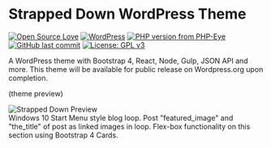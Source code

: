 # Strapped Down WordPress Theme
[![Open Source Love](https://badges.frapsoft.com/os/v2/open-source.png?v=103)](https://github.com/bkaminski/Strapped-Down-WordPress-Theme/) [![WordPress](https://img.shields.io/wordpress/v/akismet.svg?style=flat-square)](https://github.com/bkaminski/Strapped-Down-WordPress-Theme/) [![PHP version from PHP-Eye](https://img.shields.io/php-eye/symfony/symfony.svg?style=flat-square)](https://github.com/bkaminski/Strapped-Down-WordPress-Theme/) [![GitHub last commit](https://img.shields.io/github/last-commit/google/skia.svg?style=flat-square)](https://github.com/bkaminski/Strapped-Down-WordPress-Theme/)  [![License: GPL v3](https://img.shields.io/badge/License-GPL%20v3-blue.svg)](https://www.gnu.org/licenses/gpl-3.0)

A WordPress theme with Bootstrap 4, React, Node, Gulp, JSON API and more.
This theme will be available for public release on Wordpress.org upon completion.

(theme preview)

![Strapped Down Preview](http://s233122301.onlinehome.us/media_types/sD_theme_priview.gif)
<br />
Windows 10 Start Menu style blog loop. Post "featured_image" and "the_title" of post as linked images in loop. Flex-box functionality on this section using Bootstrap 4 Cards.


